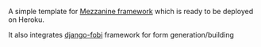A simple template for [Mezzanine framework](http://mezzanine.jupo.org/) which is ready to be deployed on Heroku. 

It also integrates [django-fobi](https://github.com/barseghyanartur/django-fobi) framework for form generation/building
